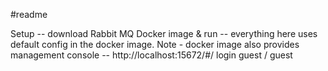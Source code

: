 
#readme


Setup -- download Rabbit MQ Docker image & run -- everything here uses default
config in the docker image.
Note - docker image also provides management console -- http://localhost:15672/#/
login guest / guest